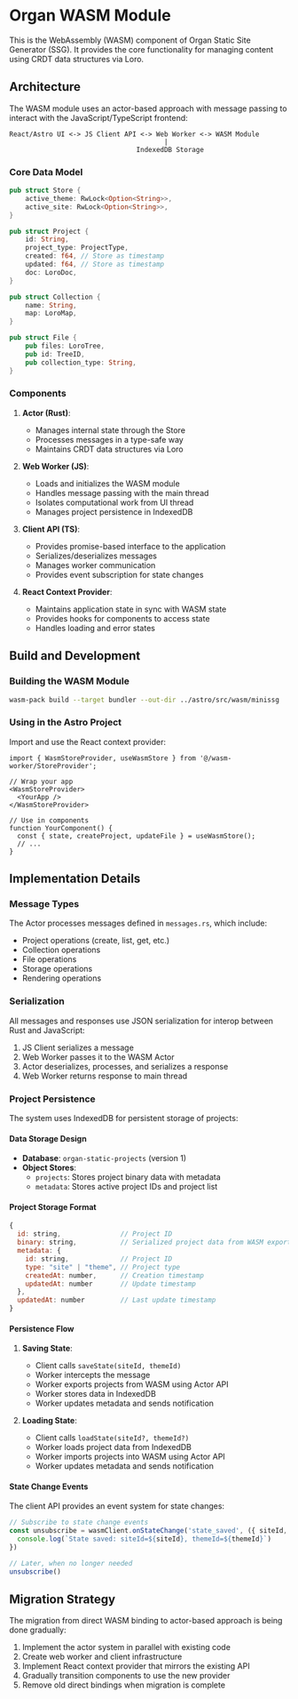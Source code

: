 # Organ WASM Module

This is the WebAssembly (WASM) component of Organ Static Site Generator (SSG). It provides the core functionality for managing content using CRDT data structures via Loro.

## Architecture

The WASM module uses an actor-based approach with message passing to interact with the JavaScript/TypeScript frontend:

``` text
React/Astro UI <-> JS Client API <-> Web Worker <-> WASM Module
                                       |
                                IndexedDB Storage
```

### Core Data Model

```rust
pub struct Store {
    active_theme: RwLock<Option<String>>,
    active_site: RwLock<Option<String>>,
}

pub struct Project {
    id: String,
    project_type: ProjectType,
    created: f64, // Store as timestamp
    updated: f64, // Store as timestamp
    doc: LoroDoc,
}

pub struct Collection {
    name: String,
    map: LoroMap,
}

pub struct File {
    pub files: LoroTree,
    pub id: TreeID,
    pub collection_type: String,
}
```

### Components

1. **Actor (Rust)**: 
   - Manages internal state through the Store
   - Processes messages in a type-safe way
   - Maintains CRDT data structures via Loro

2. **Web Worker (JS)**:
   - Loads and initializes the WASM module
   - Handles message passing with the main thread
   - Isolates computational work from UI thread
   - Manages project persistence in IndexedDB

3. **Client API (TS)**:
   - Provides promise-based interface to the application
   - Serializes/deserializes messages
   - Manages worker communication
   - Provides event subscription for state changes

4. **React Context Provider**:
   - Maintains application state in sync with WASM state
   - Provides hooks for components to access state
   - Handles loading and error states

## Build and Development

### Building the WASM Module

```sh
wasm-pack build --target bundler --out-dir ../astro/src/wasm/minissg
```

### Using in the Astro Project

Import and use the React context provider:

```tsx
import { WasmStoreProvider, useWasmStore } from '@/wasm-worker/StoreProvider';

// Wrap your app
<WasmStoreProvider>
  <YourApp />
</WasmStoreProvider>

// Use in components
function YourComponent() {
  const { state, createProject, updateFile } = useWasmStore();
  // ...
}
```

## Implementation Details

### Message Types

The Actor processes messages defined in `messages.rs`, which include:

- Project operations (create, list, get, etc.)
- Collection operations
- File operations
- Storage operations
- Rendering operations

### Serialization

All messages and responses use JSON serialization for interop between Rust and JavaScript:

1. JS Client serializes a message
2. Web Worker passes it to the WASM Actor
3. Actor deserializes, processes, and serializes a response
4. Web Worker returns response to main thread

### Project Persistence

The system uses IndexedDB for persistent storage of projects:

#### Data Storage Design

- **Database**: `organ-static-projects` (version 1)
- **Object Stores**:
  - `projects`: Stores project binary data with metadata
  - `metadata`: Stores active project IDs and project list

#### Project Storage Format
```js
{
  id: string,               // Project ID
  binary: string,           // Serialized project data from WASM export
  metadata: {
    id: string,             // Project ID
    type: "site" | "theme", // Project type
    createdAt: number,      // Creation timestamp
    updatedAt: number       // Update timestamp
  },
  updatedAt: number         // Last update timestamp
}
```

#### Persistence Flow

1. **Saving State**:
   - Client calls `saveState(siteId, themeId)`
   - Worker intercepts the message
   - Worker exports projects from WASM using Actor API
   - Worker stores data in IndexedDB
   - Worker updates metadata and sends notification

2. **Loading State**:
   - Client calls `loadState(siteId?, themeId?)`
   - Worker loads project data from IndexedDB
   - Worker imports projects into WASM using Actor API
   - Worker updates metadata and sends notification

#### State Change Events

The client API provides an event system for state changes:

```typescript
// Subscribe to state change events
const unsubscribe = wasmClient.onStateChange('state_saved', ({ siteId, themeId }) => {
  console.log(`State saved: siteId=${siteId}, themeId=${themeId}`)
})

// Later, when no longer needed
unsubscribe()
```

## Migration Strategy

The migration from direct WASM binding to actor-based approach is being done gradually:

1. Implement the actor system in parallel with existing code
2. Create web worker and client infrastructure
3. Implement React context provider that mirrors the existing API
4. Gradually transition components to use the new provider
5. Remove old direct bindings when migration is complete